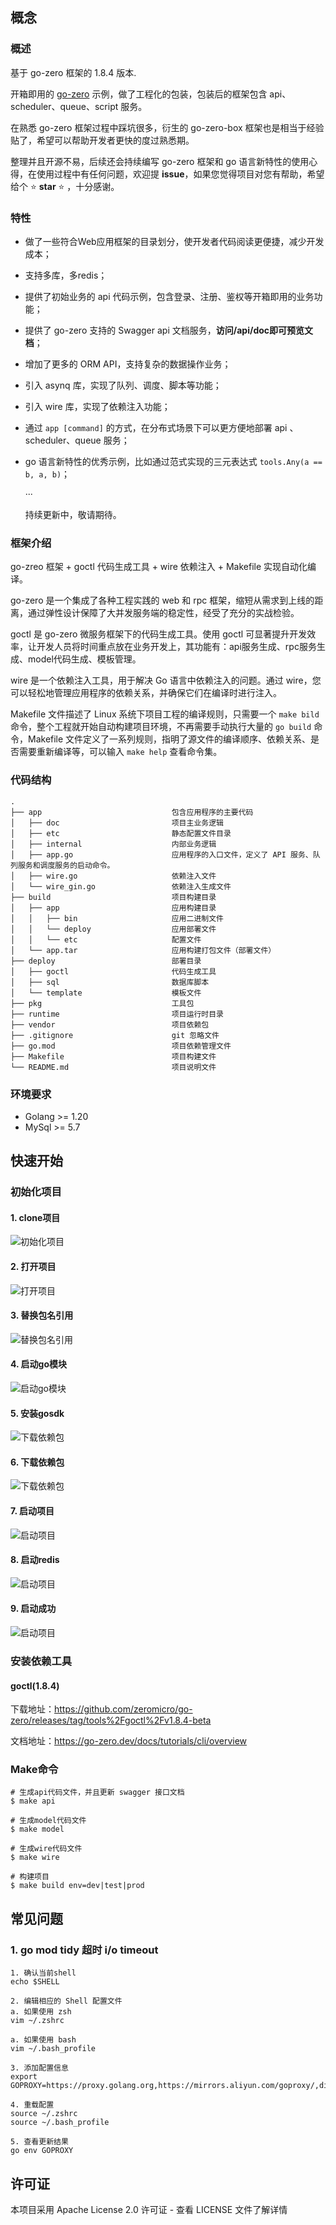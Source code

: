 ## 概念

### 概述

基于 go-zero 框架的 1.8.4 版本.

开箱即用的 [go-zero](https://go-zero.dev) 示例，做了工程化的包装，包装后的框架包含 api、scheduler、queue、script 服务。

在熟悉 go-zero 框架过程中踩坑很多，衍生的 go-zero-box 框架也是相当于经验贴了，希望可以帮助开发者更快的度过熟悉期。

整理并且开源不易，后续还会持续编写 go-zero 框架和 go 语言新特性的使用心得，在使用过程中有任何问题，欢迎提 **issue**，如果您觉得项目对您有帮助，希望给个️ ⭐️ **star** ⭐️ ，十分感谢。

### 特性

- 做了一些符合Web应用框架的目录划分，使开发者代码阅读更便捷，减少开发成本；
- 支持多库，多redis；
- 提供了初始业务的 api 代码示例，包含登录、注册、鉴权等开箱即用的业务功能；
- 提供了 go-zero 支持的 Swagger api 文档服务，**访问/api/doc即可预览文档**；
- 增加了更多的 ORM API，支持复杂的数据操作业务；
- 引入 asynq 库，实现了队列、调度、脚本等功能；
- 引入 wire 库，实现了依赖注入功能；
- 通过 ```app [command]``` 的方式，在分布式场景下可以更方便地部署 api 、scheduler、queue 服务；
- go 语言新特性的优秀示例，比如通过范式实现的三元表达式 ```tools.Any(a == b, a, b)```；


    ···
    
    持续更新中，敬请期待。

### 框架介绍

go-zreo 框架 + goctl 代码生成工具 + wire 依赖注入 + Makefile 实现自动化编译。

go-zero 是一个集成了各种工程实践的 web 和 rpc 框架，缩短从需求到上线的距离，通过弹性设计保障了大并发服务端的稳定性，经受了充分的实战检验。

goctl 是 go-zero 微服务框架下的代码生成工具。使用 goctl 可显著提升开发效率，让开发人员将时间重点放在业务开发上，其功能有：api服务生成、rpc服务生成、model代码生成、模板管理。

wire 是一个依赖注入工具，用于解决 Go 语言中依赖注入的问题。通过 wire，您可以轻松地管理应用程序的依赖关系，并确保它们在编译时进行注入。

Makefile 文件描述了 Linux 系统下项目工程的编译规则，只需要一个 `make bild` 命令，整个工程就开始自动构建项目环境，不再需要手动执行大量的 `go build` 命令，Makefile 文件定义了一系列规则，指明了源文件的编译顺序、依赖关系、是否需要重新编译等，可以输入 `make help` 查看命令集。

### 代码结构

```text
.
├── app                             包含应用程序的主要代码
│   ├── doc                         项目主业务逻辑
│   ├── etc                         静态配置文件目录
│   ├── internal                    内部业务逻辑
│   ├── app.go                      应用程序的入口文件，定义了 API 服务、队列服务和调度服务的启动命令。
│   ├── wire.go                     依赖注入文件
│   └── wire_gin.go                 依赖注入生成文件
├── build                           项目构建目录
│   ├── app                         应用构建目录  
│   │   ├── bin                     应用二进制文件
│   │   └── deploy                  应用部署文件                 
│   │   └── etc                     配置文件         
│   └── app.tar                     应用构建打包文件（部署文件）         
├── deploy                          部署目录
│   ├── goctl                       代码生成工具                       
│   ├── sql                         数据库脚本
│   └── template                    模板文件 
├── pkg                             工具包
├── runtime                         项目运行时目录
├── vendor                          项目依赖包
├── .gitignore                      git 忽略文件
├── go.mod                          项目依赖管理文件
├── Makefile                        项目构建文件
└── README.md                       项目说明文件
```

### 环境要求
- Golang >= 1.20
- MySql >= 5.7

## 快速开始

### 初始化项目

#### 1. clone项目

![初始化项目](./deploy/doc/access/快速开始/1初始化项目.jpg)

#### 2. 打开项目

![打开项目](./deploy/doc/access/快速开始/2打开项目.jpg)

#### 3. 替换包名引用

![替换包名引用](./deploy/doc/access/快速开始/3替换包名引用.jpg)

#### 4. 启动go模块

![启动go模块](./deploy/doc/access/快速开始/4启动go模块.jpg)

#### 5. 安装gosdk

![下载依赖包](./deploy/doc/access/快速开始/5安装gosdk.png)

#### 6. 下载依赖包

![下载依赖包](./deploy/doc/access/快速开始/6下载依赖包.jpg)

#### 7. 启动项目

![启动项目](./deploy/doc/access/快速开始/7启动项目.jpg)

#### 8. 启动redis

![启动项目](./deploy/doc/access/快速开始/8启动redis.jpg)

#### 9. 启动成功

![启动项目](./deploy/doc/access/快速开始/9启动成功.jpg)

### 安装依赖工具

#### goctl(1.8.4)

下载地址：https://github.com/zeromicro/go-zero/releases/tag/tools%2Fgoctl%2Fv1.8.4-beta

文档地址：https://go-zero.dev/docs/tutorials/cli/overview

### Make命令

```shell
# 生成api代码文件，并且更新 swagger 接口文档
$ make api

# 生成model代码文件
$ make model

# 生成wire代码文件
$ make wire

# 构建项目
$ make build env=dev|test|prod
```

#### 
## 常见问题
### 1. go mod tidy 超时 i/o timeout
```
1. 确认当前shell
echo $SHELL

2. 编辑相应的 Shell 配置文件
a. 如果使用 zsh
vim ~/.zshrc

a. 如果使用 bash
vim ~/.bash_profile

3. 添加配置信息
export GOPROXY=https://proxy.golang.org,https://mirrors.aliyun.com/goproxy/,direct

4. 重载配置
source ~/.zshrc
source ~/.bash_profile

5. 查看更新结果
go env GOPROXY
```

## 许可证

本项目采用 Apache License 2.0 许可证 - 查看 LICENSE 文件了解详情